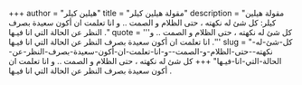 +++
author = "هيلين كيلر"
title = "مقولة هيلين كيلر"
description = "مقولة هيلين كيلر: كل شئ له نكهته ، حتى الظلام و الصمت .. و انا تعلمت ان أكون سعيدة بصرف النظر عن الحالة التي انا فيـها ."
quote = '''كل شئ له نكهته ، حتى الظلام و الصمت .. و انا تعلمت ان أكون سعيدة بصرف النظر عن الحالة التي انا فيـها .'''
slug = "كل-شئ-له-نكهته--حتى-الظلام-و-الصمت--و-انا-تعلمت-ان-أكون-سعيدة-بصرف-النظر-عن-الحالة-التي-انا-فيـها"
+++
كل شئ له نكهته ، حتى الظلام و الصمت .. و انا تعلمت ان أكون سعيدة بصرف النظر عن الحالة التي انا فيـها .
